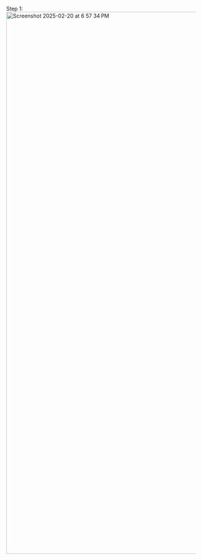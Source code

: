 Step 1:
<img width="1440" alt="Screenshot 2025-02-20 at 6 57 34 PM" src="https://github.com/user-attachments/assets/1e2f1c7e-9b9c-4e1e-b1dc-b335685686b0" />
